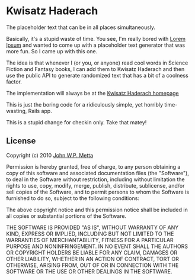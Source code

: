 # Kwisatz Haderach

The placeholder text that can be in all places simultaneously.

Basically, it's a stupid waste of time. You see, I'm really bored with [Lorem Ipsum](http://en.wikipedia.org/wiki/Lorem_ipsum)
and wanted to come up with a placeholder text generator that was more fun. So I came up with this one.

The idea is that whenever I (or you, or anyone) read cool words in Science Fiction and Fantasy books, I can add them
to Kwisatz Haderach and then use the public API to generate randomized text that has a bit of a coolness factor.

The implementation will always be at the [Kwisatz Haderach homepage](http://kwisatz.hadera.ch)

This is just the boring code for a ridiculously simple, yet horribly time-wasting, Rails app.

This is a stupid change for checkin only. Take that matey!

## License

Copyright (c) 2010 [John W.P. Metta](http://mettadore.com)

Permission is hereby granted, free of charge, to any person obtaining a copy
of this software and associated documentation files (the "Software"), to deal
in the Software without restriction, including without limitation the rights
to use, copy, modify, merge, publish, distribute, sublicense, and/or sell
copies of the Software, and to permit persons to whom the Software is
furnished to do so, subject to the following conditions:

The above copyright notice and this permission notice shall be included in
all copies or substantial portions of the Software.

THE SOFTWARE IS PROVIDED "AS IS", WITHOUT WARRANTY OF ANY KIND, EXPRESS OR
IMPLIED, INCLUDING BUT NOT LIMITED TO THE WARRANTIES OF MERCHANTABILITY,
FITNESS FOR A PARTICULAR PURPOSE AND NONINFRINGEMENT. IN NO EVENT SHALL THE
AUTHORS OR COPYRIGHT HOLDERS BE LIABLE FOR ANY CLAIM, DAMAGES OR OTHER
LIABILITY, WHETHER IN AN ACTION OF CONTRACT, TORT OR OTHERWISE, ARISING FROM,
OUT OF OR IN CONNECTION WITH THE SOFTWARE OR THE USE OR OTHER DEALINGS IN
THE SOFTWARE.
